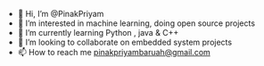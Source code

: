 - 👋 Hi, I’m @PinakPriyam
- 👀 I’m interested in machine learning, doing open source projects
- 🌱 I’m currently learning Python , java & C++
- 💞️ I’m looking to collaborate on embedded system projects
- 📫 How to reach me pinakpriyambaruah@gmail.com

<!---
PinakPriyam/PinakPriyam is a ✨ special ✨ repository because its `README.md` (this file) appears on your GitHub profile.
You can click the Preview link to take a look at your changes.
--->
